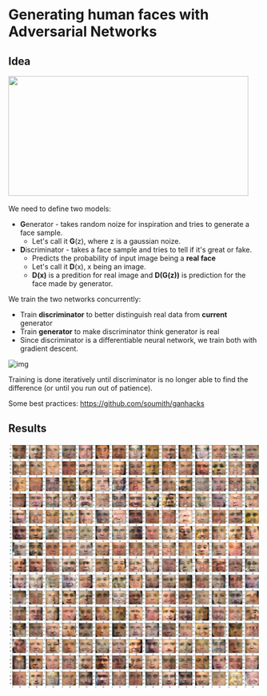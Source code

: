 # Generating human faces with Adversarial Networks 


## Idea
<img src="https://raw.githubusercontent.com/torch/torch.github.io/master/blog/_posts/images/model.png" width=480px height=240px>

We need to define two models:
* **G**enerator - takes random noize for inspiration and tries to generate a face sample. 
  * Let's call it __G__(z), where z is a gaussian noize.
* **D**iscriminator - takes a face sample and tries to tell if it's great or fake. 
  * Predicts the probability of input image being a __real face__
  * Let's call it __D__(x), x being an image.
  * __D(x)__ is a predition for real image and __D(G(z))__ is prediction for the face made by generator.

We train the two networks concurrently:
* Train __discriminator__ to better distinguish real data from __current__ generator
* Train __generator__ to make discriminator think generator is real
* Since discriminator is a differentiable neural network, we train both with gradient descent.

![img](https://d18rbf1v22mj88.cloudfront.net/wp-content/uploads/sites/3/2018/03/29200233/GAN_en.png)

Training is done iteratively until discriminator is no longer able to find the difference (or until you run out of patience).

Some best practices: https://github.com/soumith/ganhacks


## Results
![img](./img/result.png)
